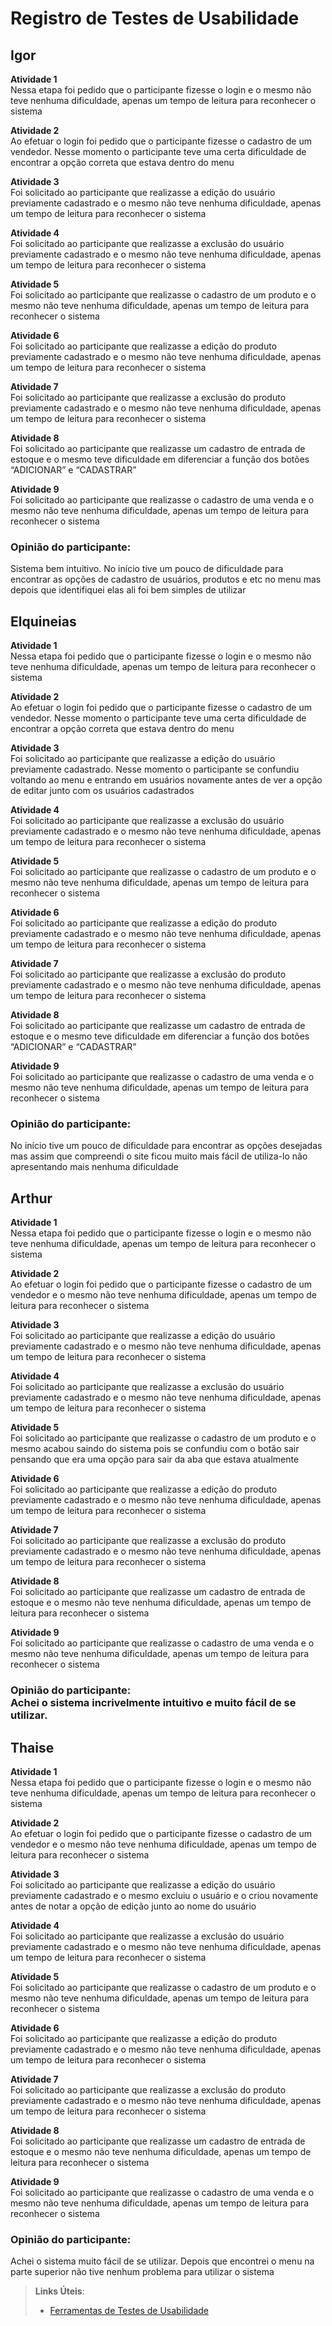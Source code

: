# Registro de Testes de Usabilidade

## Igor

**Atividade 1**<br>
Nessa etapa foi pedido que o participante fizesse o login e o mesmo não teve nenhuma dificuldade, apenas um tempo de leitura para reconhecer o sistema

**Atividade 2**<br>
Ao efetuar o login foi pedido que o participante fizesse o cadastro de um vendedor. Nesse momento o participante teve uma certa dificuldade de encontrar a opção correta que estava dentro do menu

**Atividade 3**<br>
Foi solicitado ao participante que realizasse a edição do usuário previamente cadastrado e o mesmo não teve nenhuma dificuldade, apenas um tempo de leitura para reconhecer o sistema

**Atividade 4**<br>
Foi solicitado ao participante que realizasse a exclusão do usuário previamente cadastrado e o mesmo não teve nenhuma dificuldade, apenas um tempo de leitura para reconhecer o sistema

**Atividade 5**<br>
Foi solicitado ao participante que realizasse o cadastro de um produto e o mesmo não teve nenhuma dificuldade, apenas um tempo de leitura para reconhecer o sistema

**Atividade 6**<br>
Foi solicitado ao participante que realizasse a edição do produto previamente cadastrado e o mesmo não teve nenhuma dificuldade, apenas um tempo de leitura para reconhecer o sistema

**Atividade 7**<br>
Foi solicitado ao participante que realizasse a exclusão do produto previamente cadastrado e o mesmo não teve nenhuma dificuldade, apenas um tempo de leitura para reconhecer o sistema

**Atividade 8**<br>
Foi solicitado ao participante que realizasse um cadastro de entrada de estoque e o mesmo teve dificuldade em diferenciar a função dos botões “ADICIONAR” e “CADASTRAR”

**Atividade 9**<br>
Foi solicitado ao participante que realizasse o cadastro de uma venda e o mesmo não teve nenhuma dificuldade, apenas um tempo de leitura para reconhecer o sistema

### Opinião do participante:<br>
Sistema bem intuitivo. No início tive um pouco de dificuldade para encontrar as opções de cadastro de usuários, produtos e etc no menu mas depois que identifiquei elas ali foi bem simples de utilizar


## Elquineias

**Atividade 1**<br>
Nessa etapa foi pedido que o participante fizesse o login e o mesmo não teve nenhuma dificuldade, apenas um tempo de leitura para reconhecer o sistema

**Atividade 2**<br>
Ao efetuar o login foi pedido que o participante fizesse o cadastro de um vendedor. Nesse momento o participante teve uma certa dificuldade de encontrar a opção correta que estava dentro do menu

**Atividade 3**<br>
Foi solicitado ao participante que realizasse a edição do usuário previamente cadastrado. Nesse momento o participante se confundiu voltando ao menu e entrando em usuários novamente antes de ver a opção de editar junto com os usuários cadastrados

**Atividade 4**<br>
Foi solicitado ao participante que realizasse a exclusão do usuário previamente cadastrado e o mesmo não teve nenhuma dificuldade, apenas um tempo de leitura para reconhecer o sistema

**Atividade 5**<br>
Foi solicitado ao participante que realizasse o cadastro de um produto e o mesmo não teve nenhuma dificuldade, apenas um tempo de leitura para reconhecer o sistema

**Atividade 6**<br>
Foi solicitado ao participante que realizasse a edição do produto previamente cadastrado e o mesmo não teve nenhuma dificuldade, apenas um tempo de leitura para reconhecer o sistema

**Atividade 7**<br>
Foi solicitado ao participante que realizasse a exclusão do produto previamente cadastrado e o mesmo não teve nenhuma dificuldade, apenas um tempo de leitura para reconhecer o sistema

**Atividade 8**<br>
Foi solicitado ao participante que realizasse um cadastro de entrada de estoque e o mesmo teve dificuldade em diferenciar a função dos botões “ADICIONAR” e “CADASTRAR”

**Atividade 9**<br>
Foi solicitado ao participante que realizasse o cadastro de uma venda e o mesmo não teve nenhuma dificuldade, apenas um tempo de leitura para reconhecer o sistema
 
### Opinião do participante:<br>
No início tive um pouco de dificuldade para encontrar as opções desejadas mas assim que compreendi o site ficou muito mais fácil de utiliza-lo não apresentando mais nenhuma dificuldade

## Arthur

**Atividade 1**<br>
Nessa etapa foi pedido que o participante fizesse o login e o mesmo não teve nenhuma dificuldade, apenas um tempo de leitura para reconhecer o sistema

**Atividade 2**<br>
Ao efetuar o login foi pedido que o participante fizesse o cadastro de um vendedor e o mesmo não teve nenhuma dificuldade, apenas um tempo de leitura para reconhecer o sistema

**Atividade 3**<br>
Foi solicitado ao participante que realizasse a edição do usuário previamente cadastrado e o mesmo não teve nenhuma dificuldade, apenas um tempo de leitura para reconhecer o sistema

**Atividade 4**<br>
Foi solicitado ao participante que realizasse a exclusão do usuário previamente cadastrado e o mesmo não teve nenhuma dificuldade, apenas um tempo de leitura para reconhecer o sistema

**Atividade 5**<br>
Foi solicitado ao participante que realizasse o cadastro de um produto e o mesmo acabou saindo do sistema pois se confundiu com o botão sair pensando que era uma opção para sair da aba que estava atualmente

**Atividade 6**<br>
Foi solicitado ao participante que realizasse a edição do produto previamente cadastrado e o mesmo não teve nenhuma dificuldade, apenas um tempo de leitura para reconhecer o sistema

**Atividade 7**<br>
Foi solicitado ao participante que realizasse a exclusão do produto previamente cadastrado e o mesmo não teve nenhuma dificuldade, apenas um tempo de leitura para reconhecer o sistema

**Atividade 8**<br>
Foi solicitado ao participante que realizasse um cadastro de entrada de estoque e o mesmo não teve nenhuma dificuldade, apenas um tempo de leitura para reconhecer o sistema

**Atividade 9**<br>
Foi solicitado ao participante que realizasse o cadastro de uma venda e o mesmo não teve nenhuma dificuldade, apenas um tempo de leitura para reconhecer o sistema

### Opinião do participante:<br> Achei o sistema incrivelmente intuitivo e muito fácil de se utilizar.



## Thaise

**Atividade 1**<br>
Nessa etapa foi pedido que o participante fizesse o login e o mesmo não teve nenhuma dificuldade, apenas um tempo de leitura para reconhecer o sistema

**Atividade 2**<br>
Ao efetuar o login foi pedido que o participante fizesse o cadastro de um vendedor e o mesmo não teve nenhuma dificuldade, apenas um tempo de leitura para reconhecer o sistema

**Atividade 3**<br>
Foi solicitado ao participante que realizasse a edição do usuário previamente cadastrado e o mesmo excluiu o usuário e o criou novamente antes de notar a opção de edição junto ao nome do usuário

**Atividade 4**<br>
Foi solicitado ao participante que realizasse a exclusão do usuário previamente cadastrado e o mesmo não teve nenhuma dificuldade, apenas um tempo de leitura para reconhecer o sistema

**Atividade 5**<br>
Foi solicitado ao participante que realizasse o cadastro de um produto e o mesmo não teve nenhuma dificuldade, apenas um tempo de leitura para reconhecer o sistema

**Atividade 6**<br>
Foi solicitado ao participante que realizasse a edição do produto previamente cadastrado e o mesmo não teve nenhuma dificuldade, apenas um tempo de leitura para reconhecer o sistema

**Atividade 7**<br>
Foi solicitado ao participante que realizasse a exclusão do produto previamente cadastrado e o mesmo não teve nenhuma dificuldade, apenas um tempo de leitura para reconhecer o sistema

**Atividade 8**<br>
Foi solicitado ao participante que realizasse um cadastro de entrada de estoque e o mesmo não teve nenhuma dificuldade, apenas um tempo de leitura para reconhecer o sistema

**Atividade 9**<br>
Foi solicitado ao participante que realizasse o cadastro de uma venda e o mesmo não teve nenhuma dificuldade, apenas um tempo de leitura para reconhecer o sistema

### Opinião do participante:<br> 
Achei o sistema muito fácil de se utilizar. Depois que encontrei o menu na parte superior não tive nenhum problema para utilizar o sistema



> **Links Úteis**:
> - [Ferramentas de Testes de Usabilidade](https://www.usability.gov/how-to-and-tools/resources/templates.html)
